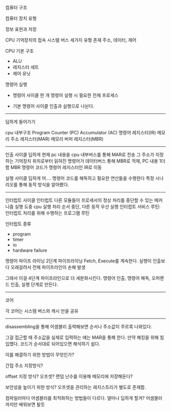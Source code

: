 컴퓨터 구조

컴퓨터 장치 유형

정보 표현과 저장

CPU 기억장치의 접속
시스템 버스
세가지 유형 존재
주소, 데이터, 제어

CPU 기본 구조
- ALU
- 레지스터 세트
- 제어 유닛

명령어 실행
- 명령어 사이클
한 개 명령어 실행 시 필요한 전체 프로세스

- 기본 명령어 사이클
인출과 실행으로 나뉜다.

---

딥하게 들어가기

cpu 내부구조
Program Counter (PC)
Accumulator (AC)
명령어 레지스터(IR)
메모리 주소 레지스터(MAR)
메모리 버퍼 레지스터(MBR)

---

인출 사이클 딥하게
현재 pc 내용을 cpu 내부버스를 통해 MAR로 전송
그 주소가 지정하는 기억장치 위치로부터 읽혀진 명령어가 데이터버스 통해 MBR로 적재, PC 내용 1더함
MBR 명령어 코드가 명령어 레지스터인 IR로 이동

실행 사이클 딥하게
어....
명령어 코드를 해독하고 필요한 연산들을 수행한다
특정 시나리오를 통해 동작 방식을 알아봤다.

---
인터럽트 사이클
인터럽트
다른 모듈들이 프로세서의 정상 처리를 중단할 수 있는 메커니즘
실행 도중 cpu 실행 처리 순서 중단, 다른 동작 우선 실행
인터럽트 서비스 루틴: 인터럽트 처리를 위해 수행하는 프로그램 루틴

인터럽트 종류
- program
- timer
- io
- hardware failure

명령어 파이프 라이닝
2단계 파이프라이닝
Fetch, Execute를 계속한다.
실행이 인출보다 오래걸려서 전체 파이프라인이 손해 발생

그래서 이걸 4단계 파이프라인으로 더 세분화시킨다.
명령어 인출, 명령어 해독, 오퍼랜드 인출, 실행 단계로 만든다.

---

코어

각 코어는 시스템 버스와 캐시 만을 공유


---


disassembling을 통해 어셈블리 출력해보면
순서나 주소값이 주르륵 나와있다.

그걸 접근할 때 주소값을 실제로 입력하는 얘는 MAR을 통해 한다.
만약 해킹을 위해 침입했다. 코드가 순서대로 되어있으면 해석하기 쉽다.

이를 해결하기 위한 방법이 무엇인가?

간접 주소 지정방식?

offset 지정 방식? 오프셋? 랜덤 난수를 이용해 메모리에 저장해둔다?

보안성을 높이기 위한 방식?
오프셋을 관리하는 레지스트리가 별도로 존재함.



컴파일러마다 어셈블러를 최적화하는 방법들이 다르다. 얼마나 딥하게 할겨? 어셈블러까지만 배워보면 될듯

